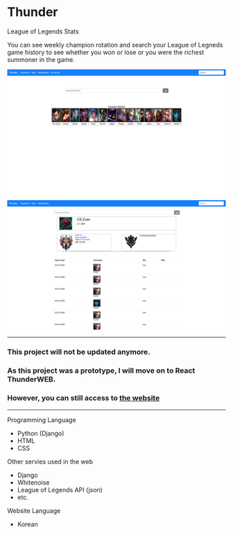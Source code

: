 # Thunder
League of Legends Stats 

You can see weekly champion rotation and search your League of Legneds game history to see whether you won or lose or you were the richest summoner in the game.

![Screenshot of Thunder index](/README/index.png)
![Screenshot of Thunder search](/README/search.png)

*** 
### This project will not be updated anymore.   
### As this project was a prototype, I will move on to React ThunderWEB.    
### However, you can still access to [the website](http://thunderweb.herokuapp.com)      
***
Programming Language   
- Python (Django)
- HTML
- CSS

Other servies used in the web
- Django
- Whitenoise 
- League of Legends API (json)
- etc.

Website Language   
- Korean



